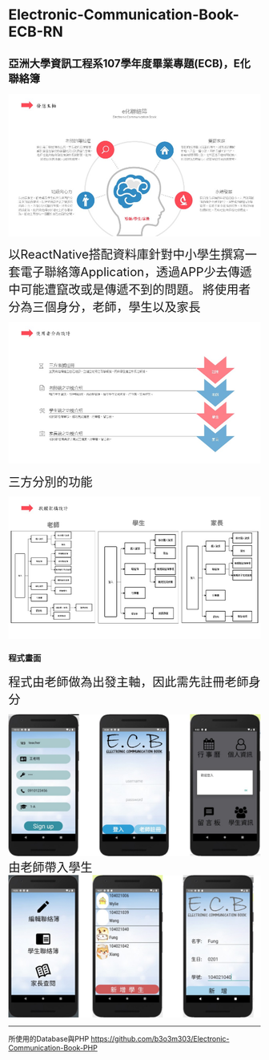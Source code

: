 # Electronic-Communication-Book-ECB-RN

## 亞洲大學資訊工程系107學年度畢業專題(ECB)，E化聯絡簿
![image](https://github.com/b3o3m303/Electronic-Communication-Book-ECB-RN/blob/master/fig/0.jpg)

<font size=5>以ReactNative搭配資料庫針對中小學生撰寫一套電子聯絡簿Application，透過APP少去傳遞中可能遭竄改或是傳遞不到的問題。</font>
<font size=5>將使用者分為三個身分，老師，學生以及家長</font>

![image](https://github.com/b3o3m303/Electronic-Communication-Book-ECB-RN/blob/master/fig/12.jpg)

<font size=5>三方分別的功能</font>

![image](https://github.com/b3o3m303/Electronic-Communication-Book-ECB-RN/blob/master/fig/17.jpg)

### 程式畫面
<font size=5>程式由老師做為出發主軸，因此需先註冊老師身分</font>

![image](https://github.com/b3o3m303/Electronic-Communication-Book-ECB-RN/blob/master/fig/4.jpg)
<font size=5>由老師帶入學生</font>
![image](https://github.com/b3o3m303/Electronic-Communication-Book-ECB-RN/blob/master/fig/5.jpg)

___
所使用的Database與PHP
https://github.com/b3o3m303/Electronic-Communication-Book-PHP
